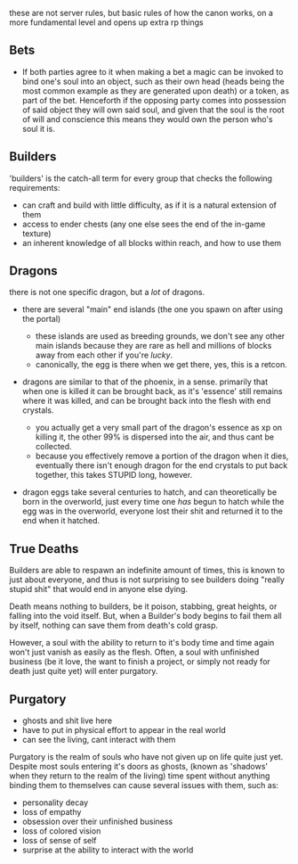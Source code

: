 these are not server rules, but basic rules of how the canon works, on a more fundamental level and opens up extra rp things
## Bets
- If both parties agree to it when making a bet a magic can be invoked to bind one's soul into an object, such as their own head (heads being the most common example as they are generated upon death) or a token, as part of the bet. Henceforth if the opposing party comes into possession of said object they will own said soul, and given that the soul is the root of will and conscience this means they would own the person who's soul it is.
## Builders
'builders' is the catch-all term for every group that checks the following requirements:
- can craft and build with little difficulty, as if it is a natural extension of them
- access to ender chests (any one else sees the end of the in-game texture)
- an inherent knowledge of all blocks within reach, and how to use them
## Dragons
there is not one specific dragon, but a *lot* of dragons. 
- there are several "main" end islands (the one you spawn on after using the portal)
	- these islands are used as breeding grounds, we don't see any other main islands because they are rare as hell and millions of blocks away from each other if you're *lucky*.
	- canonically, the egg is there when we get there, yes, this is a retcon.

- dragons are similar to that of the phoenix, in a sense. primarily that when one is killed it can be brought back, as it's 'essence' still remains where it was killed, and can be brought back into the flesh with end crystals.
	- you actually get a very small part of the dragon's essence as xp on killing it, the other 99% is dispersed into the air, and thus cant be collected.
	- because you effectively remove a portion of the dragon when it dies, eventually there isn't enough dragon for the end crystals to put back together, this takes STUPID long, however.

- dragon eggs take several centuries to hatch, and can theoretically be born in the overworld, just every time one *has* begun to hatch while the egg was in the overworld, everyone lost their shit and returned it to the end when it hatched.

## True Deaths
Builders are able to respawn an indefinite amount of times, this is known to just about everyone, and thus is not surprising to see builders doing "really stupid shit" that would end in anyone else dying. 

Death means nothing to builders, be it poison, stabbing, great heights, or falling into the void itself. But, when a Builder's body begins to fail them all by itself, nothing can save them from death's cold grasp.

However, a soul with the ability to return to it's body time and time again won't just vanish as easily as the flesh. Often, a soul with unfinished business (be it love, the want to finish a project, or simply not ready for death just quite yet) will enter purgatory. 

## Purgatory
- ghosts and shit live here
- have to put in physical effort to appear in the real world
- can see the living, cant interact with them

Purgatory is the realm of souls who have not given up on life quite just yet.
Despite most souls entering it's doors as ghosts, (known as 'shadows' when they return to the realm of the living) time spent without anything binding them to themselves can cause several issues with them, such as:
- personality decay
- loss of empathy
- obsession over their unfinished business
- loss of colored vision
- loss of sense of self
- surprise at the ability to interact with the world